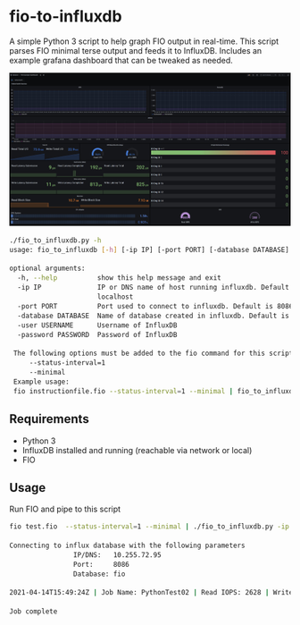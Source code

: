 # fio-to-influxdb

A simple Python 3 script to help graph FIO output in real-time. This script parses FIO minimal terse output and feeds it to InfluxDB. Includes an example grafana dashboard that can be tweaked as needed.

![Alt text](blob/FIO_Example_Dashboard.jpg?raw=true "Example Grafana FIO Dashboard")

```sh
./fio_to_influxdb.py -h
usage: fio_to_influxdb [-h] [-ip IP] [-port PORT] [-database DATABASE]

optional arguments:
  -h, --help          show this help message and exit
  -ip IP              IP or DNS name of host running influxdb. Default is
                      localhost
  -port PORT          Port used to connect to influxdb. Default is 8086
  -database DATABASE  Name of database created in influxdb. Default is fio
  -user USERNAME      Username of InfluxDB
  -password PASSWORD  Password of InfluxDB

 The following options must be added to the fio command for this script to function
     --status-interval=1
     --minimal
 Example usage:
 fio instructionfile.fio --status-interval=1 --minimal | fio_to_influxdb.py
```

## Requirements
- Python 3
- InfluxDB installed and running (reachable via network or local)
- FIO

## Usage
Run FIO and pipe to this script
```sh
fio test.fio  --status-interval=1 --minimal | ./fio_to_influxdb.py -ip 10.255.72.95

Connecting to influx database with the following parameters
                IP/DNS:   10.255.72.95
                Port:     8086
                Database: fio
            
2021-04-14T15:49:24Z | Job Name: PythonTest02 | Read IOPS: 2628 | Write IOPS: 325 | Block(read/write): 1024.0 / 6.3

Job complete

```



